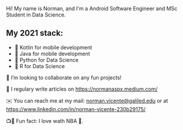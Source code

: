 Hi! My name is Norman, and I'm a Android Software Engineer and MSc Student in Data Science. 

## My 2021 stack:
- 📱 Kotlin for mobile development
- 📱 Java for mobile development
- 🧪 Python for Data Science
- 🧪 R for Data Science

👯 I’m looking to collaborate on any fun projects!

📝 I regulary write articles on https://normanaspx.medium.com/

✉️ You can reach me at my mail: norman.vicente@galiled.edu or at https://www.linkedin.com/in/norman-vicente-230b29175/

📺🎥 Fun fact: I love wath NBA 🏀. 
